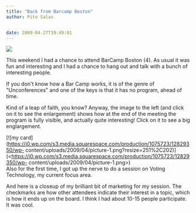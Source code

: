 ```yaml
---
title: "Back from Barcamp Boston"
author: Pito Salas


date: 2009-04-27T19:49:01
---
```




[![](https://i0.wp.com/farm4.static.flickr.com/3569/3480291552_47e25d7520_m.jpg?resize=240%2C118)](<http://www.flickr.com/photos/xxv/3480291552/sizes/o/>)

This weekend I had a chance to attend BarCamp Boston (4). As usual it was fun
and interesting and I had a chance to hang out and talk with a bunch of
interesting people.

If you don't know how a Bar Camp works, it is of the genre of "Unconferences"
and one of the keys is that it has no program, ahead of time.

Kind of a leap of faith, you know? Anyway, the image to the left (and click on
it to see the enlargement) shows how at the end of the meeting the program is
fully visible, and actually quite interesting! Click on it to see a big
englargement.

[![my
card](https://i0.wp.com/s3.media.squarespace.com/production/1075723/12829350/wp-
content/uploads/2009/04/picture-1.png?resize=251%2C202)](<https://i0.wp.com/s3.media.squarespace.com/production/1075723/12829350/wp-
content/uploads/2009/04/picture-1.png>)  
Also for the first time, I got up the nerve to do a session on Voting
Technology, my current focus area.

And here is a closeup of my brilliant bit of marketing for my session. The
checkmarks are how other attendees indicate their interest in a topic, which
is how it ends up on the board. I think I had about 10-15 people participate.
It was cool.


